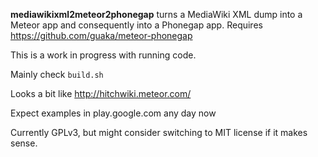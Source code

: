 
**mediawikixml2meteor2phonegap** turns a MediaWiki XML dump into a
Meteor app and consequently into a Phonegap app.  Requires
https://github.com/guaka/meteor-phonegap


This is a work in progress with running code.


Mainly check `build.sh`


Looks a bit like http://hitchwiki.meteor.com/

Expect examples in play.google.com any day now



Currently GPLv3, but might consider switching to MIT license if it makes sense.
